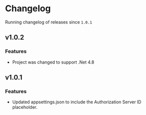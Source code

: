 # Changelog

Running changelog of releases since `1.0.1`

## v1.0.2

### Features

- Project was changed to support .Net 4.8

## v1.0.1

### Features

- Updated appsettings.json to include the Authorization Server ID placeholder.
